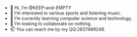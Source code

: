 - 👋 Hi, I’m @KEEP-and-EMPTY
- 👀 I’m interested in various sports and listening music.
- 🌱 I’m currently learning computer science and technology.
- 💞️ I’m looking to collaborate on nothing.
- 📫 You can reach me by my QQ:2837469248.

<!---
KEEP-and-EMPTY/KEEP-and-EMPTY is a ✨ special ✨ repository because its `README.md` (this file) appears on your GitHub profile.
You can click the Preview link to take a look at your changes.
--->
